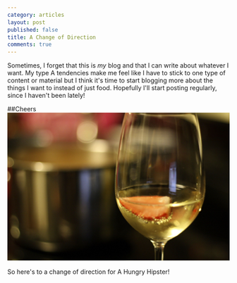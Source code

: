 ```yaml
---
category: articles
layout: post
published: false
title: A Change of Direction
comments: true
---
```


Sometimes, I forget that this is _my_ blog and that I can write about whatever I want. My type A tendencies make me feel like I have to stick to one type of content or material but I think it's time to start blogging more about the things I want to instead of just food. Hopefully I'll start posting regularly, since I haven't been lately!

##Cheers
![Cheers.jpg](/images/Cheers.jpg)

So here's to a change of direction for A Hungry Hipster!